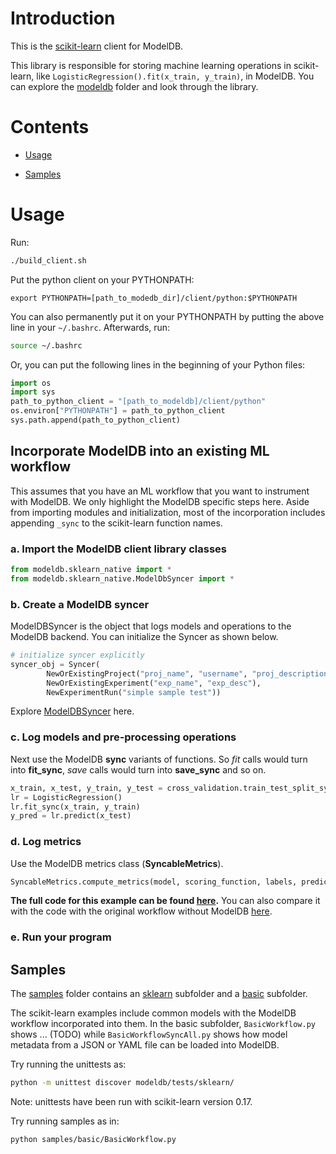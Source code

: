 # Introduction

This is the [scikit-learn](http://scikit-learn.org/stable) client
for ModelDB. 

This library is responsible for storing machine learning operations in scikit-learn,
like `LogisticRegression().fit(x_train, y_train)`, in ModelDB. You can explore the [modeldb](modeldb) folder and look through the library.

# Contents

- [Usage](#usage)
<!--     - [Incorporate ModelDB into an existing ML workflow](#incorporate-modeldb-into-an-existing-ml-workflow) -->
- [Samples](#samples)

# Usage
Run:
```bash
./build_client.sh
``` 

Put the python client on your PYTHONPATH:
```
export PYTHONPATH=[path_to_modedb_dir]/client/python:$PYTHONPATH
```
You can also permanently put it on your PYTHONPATH by putting the above line in your `~/.bashrc`. Afterwards, run:
```bash
source ~/.bashrc
```

Or, you can put the following lines in the beginning of your Python files:
```python
import os
import sys
path_to_python_client = "[path_to_modeldb]/client/python"
os.environ["PYTHONPATH"] = path_to_python_client
sys.path.append(path_to_python_client)

```
<!-- 
- [Samples](#samples)
- [Incorporate ModelDB into an existing workflow](#incorporate-modeldb-into-an-existing-ml-workflow) -->

## Incorporate ModelDB into an existing ML workflow
This assumes that you have an ML workflow that you want to instrument with ModelDB. We only highlight the ModelDB specific steps here. Aside from importing modules and initialization, most of the incorporation includes appending `_sync` to the scikit-learn function names.


### a. Import the ModelDB client library classes

```python
from modeldb.sklearn_native import *
from modeldb.sklearn_native.ModelDbSyncer import *

```

### b. Create a ModelDB syncer
ModelDBSyncer is the object that logs models and operations to the ModelDB backend. You can initialize the Syncer as shown below.

<!-- You can initialize the syncer either from a config file (e.g. [FIX](https://github.com/mitdbg/modeldb/blob/master/client/scala/libs/spark.ml/syncer.json)) or explicitly via arguments.

```python
# initialize syncer from config file
FIX.
ModelDbSyncer.setSyncer(new ModelDBSyncer(SyncerConfig(path_to_config)))
```
OR-->

```python
# initialize syncer explicitly
syncer_obj = Syncer(
        NewOrExistingProject("proj_name", "username", "proj_description"),
        NewOrExistingExperiment("exp_name", "exp_desc"),
        NewExperimentRun("simple sample test"))
```

Explore [ModelDBSyncer](https://github.com/mitdbg/modeldb/blob/master/client/python/modeldb/basic/ModelDbSyncerBase.py) here.

### c. Log models and pre-processing operations
Next use the ModelDB **sync** variants of functions. So _fit_ calls would turn into **fit_sync**, _save_ calls would turn into **save_sync** and so on.


```python
x_train, x_test, y_train, y_test = cross_validation.train_test_split_sync(df, target, test_size=0.3)
lr = LogisticRegression()
lr.fit_sync(x_train, y_train)
y_pred = lr.predict(x_test)
```

### d. Log metrics
Use the ModelDB metrics class (**SyncableMetrics**).

```python
SyncableMetrics.compute_metrics(model, scoring_function, labels, predictions, dataframe, predictionCol, labelCol)
```
<!-- At the end of your workflow, be sure to sync all the data with ModelDB.
```scala
 ModelDbSyncer.sync()
```
-->

**The full code for this example can be found [here](https://github.com/mitdbg/modeldb/blob/master/client/python/samples/sklearn/SimpleSampleWithModelDB.py).** You can also compare it with the code with the original workflow without ModelDB [here](https://github.com/mitdbg/modeldb/blob/master/client/python/samples/sklearn/SimpleSample.py).

### e. Run your program


## Samples

The [samples](samples) folder contains an [sklearn](samples/sklearn) subfolder and a [basic](samples/basic) subfolder.

The scikit-learn examples include common models with the ModelDB workflow incorporated into them. In the basic subfolder, `BasicWorkflow.py` shows ... (TODO) while `BasicWorkflowSyncAll.py` shows how model metadata from a JSON or YAML file can be loaded into ModelDB.


Try running the unittests as:
```bash
python -m unittest discover modeldb/tests/sklearn/
```

Note: unittests have been run with scikit-learn version 0.17.

Try running samples as in:
```bash
python samples/basic/BasicWorkflow.py
```